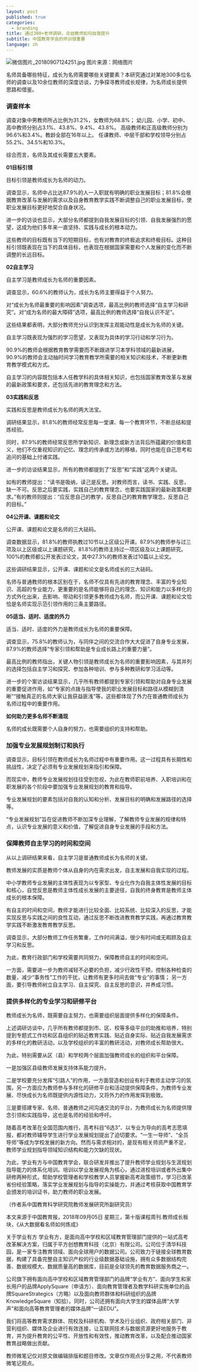 ```yaml
---
layout: post
published: true
categories:
  - branding
title: 通过300+老师调研，总结教师如何自我提升
subtitle: 中国教育学会的师训很重要
language: zh
---
```

![微信图片_20180907124251.jpg]({{site.baseurl}}/image/微信图片_20180907124251.jpg)
图片来源：网络图片

名师具备哪些特征，成长为名师需要哪些关键要素？本研究通过对某地300多位名师的调查以及10余位教师的深度访谈，力争探寻教师成长规律，为名师成长提供思路和借鉴。
 
### 调查样本
调查对象中男教师所占比例为31.2%，女教师为68.8%；
幼儿园、小学、初中、高中教师分别占3.1%、43.8%、9.4%、43.8%。
高级教师和正高级教师分别为96.6%和3.4%。教龄全部在16年以上。
任课教师、中层干部和学校领导分别占55.2%、34.5%和10.3%。


综合而言，名师及其成长需要五大要素。


**01目标引领**

目标引领是教师成长为名师的动力。

调查显示，名师中占比达87.9%的人一入职就有明确的职业发展目标；81.8%会根据教育改革与发展的需求以及自身教育教学实践不断调整自己的职业发展目标，使职业发展目标更好地契合自身状况。

进一步的访谈也显示，大部分名师都提到自我发展目标的引领、自我发展强烈的愿望，这成为他们多年来一直坚持、实践与成长的根本动力。

这些教师的目标既有当下的短期目标，也有对教育的终极追求和终极目标。这种目标引领既表现在当下的具体目标，也表现在根据国家需要和个人发展的变化而不断调整的长远目标。


**02自主学习**

自主学习是教师成长为名师的重要因素。

调查显示，60.6%的教师认为，成长为名师主要得益于个人努力。

对“成长为名师最重要的影响因素”调查选项，最高比例的教师选择“自主学习和研究”。对“成为名师的最大障碍”选项，最高比例的教师选择“自我认识不足”。

这些结果都表明，大部分教师充分认识到发挥主观能动性是成长为名师的关键。

自主学习既表现为强烈的学习愿望，又表现为具体的学习行动和学习行为。

90.9%的教师会根据教育教学需要而不断跟进学习本学科领域的最新进展，90.9%的教师会主动抽时间学习教育教学所需要的相关知识和技术，不断更新教育教学模式和方式。

自主学习的内容既包括本人任教学科的具体相关知识，也包括国家教育改革与发展的最新政策和要求，还包括先进的教育理念和方法。


**03实践和反思**

实践和反思是教师成长为名师的两大法宝。

调研结果显示，81.8%的教师经常反思每一堂课、每一个教育环节，不断总结和提炼经验。

同时，87.9%的教师经常反思所学新知识、新理念或新方法背后所蕴藏的价值和意义，他们不仅重视知识的记忆、理念的传承或方法的移植，同时也能在自己思考和追问的基础上付诸实践。

进一步的访谈结果显示，所有的教师都提到了“反思”和“实践”这两个关键词。

如有的教师提出：“读书是吸纳，读己是反思。对教师而言，读书、实践、反思，缺一不可。反思之后要实践，实践自己的教育理念，也要实践国家的最新政策和要求。”有的教师则提出：“应反思自己的教学，反思自己的教育教学理念，反思自己的目标。”


**04公开课、课题和论文**

公开课、课题和论文是名师的三大砝码。

调查数据显示，81.8%的教师执教过10节以上区级公开课。87.9%的教师参与过三项及以上区级或以上课题研究，81.8%的教师主持过一项区级及以上课题研究。100%的教师都公开发表过论文，其中27.3%的教师发表过10篇以上论文。

这些调研结果显示，公开课、课题和论文是名师成长的三大砝码。

名师与普通教师的根本区别在于，名师不仅具有先进的教育理念、丰富的专业知识、高超的专业能力，更重要的是名师能够将自己的理念、知识和能力以多样化的方式外化出来，去影响、带动和引领更多教师成为名师，而公开课、课题和论文恰恰是名师实现示范引领作用的三条主要路径。


**05适当、适时、适度的外力**

适当、适时、适度的外力是教师成长为名师的重要保障。

调查显示，75.8%的教师认为，与同伴之间的交流合作大大促进了自身专业发展，87.9%的教师选择“专家引领和帮助是专业成长路上的重要力量”。

最高比例的教师指出，关键人物引领是教师成长为名师的重要影响因素，与其并列的选择包括自主学习和探究、参加各种培训、参与多种教研和学习活动等。

进一步的个案访谈结果显示，几乎所有教师都提到专家引领和帮助对自身专业发展的重要促进作用，如“专家的点拨与指导使我的职业发展目标和路径从模糊到清晰”“接触真正的名师大家让我获益匪浅”等，这些都体现了外力在普通教师成长为名师过程中的重要作用。



**如何助力更多名师不断涌现**
 
名师的成长既需要个人自身的努力，也需要组织的支持和帮助。

 
### 加强专业发展规划制订和执行

调查显示，目标引领在教师成长为名师过程中有重要作用。这一过程具有长期性和挑战性，决定了必须有专业发展规划来指引和保障。

而现实中，教师专业发展规划往往受到忽视，为此在教师职前培养、入职培训和在职发展的各个阶段中要加强专业发展规划的教育和指导。

专业发展规划的要素包括对自我的认知和分析、发展目标的明确和发展路径的选择等。

“专业发展规划”旨在促进教师不断加深专业理解，了解教师专业发展的规律和特点，认识专业发展的意义和价值，了解促进自身专业发展的手段和方法。

 
### 保障教师自主学习的时间和空间

从以上调研结果来看，自主学习是普通教师成长为名师的关键。

教师发展的实质是教师个体从自身的内在需求出发，自主发展和自我实现的过程。

中小学教师专业发展的主体性表现为以专家型、专业化作为自我主体性发展的目标和核心，自觉反思是教师主体性成长发展的主要途径，自我的终身教育是教师主体成长的根本保障。

有自主的时间和空间，教师才能进行比较全面、比较系统、比较深入的反思，才能实现反思与实践之间的良性互动，通过反思不断改进教育教学实践，再通过教育教学实践不断激发教育教学反思。

调查显示，大部分教师工作任务繁重，工作时间满溢，很少有时间或无暇顾及自主学习和反思。

为此，教育行政部门和学校需要共同努力，保障教师自主的时间和空间。

一方面，需要进一步为教师减轻不必要的负担，减少行政性干预，控制各种检查的数量，减少“事务性”工作的干扰，让教师有更多时间去做“专业”的事情；
另一方面，要引导教师树立自主学习、自主探究、自主反思的意识，并养成习惯。

 
### 提供多样化的专业学习和研修平台

教师成长为名师，既需要自主努力，也需要组织层面提供多样化的保障条件。

上述调研访谈中，几乎所有教师都提到市、区、校等多级平台的助推和培养，特别提到专题式工作坊和区县组织的贴近教育实践、贴近自身实际、贴近自我发展需求的多样化的教研活动，以及学校组织的丰富的教研活动，对教师成长帮助很大。

为此，特别需要从区（县）和学校两个层面加强教师成长的组织和平台保障。

一是加强区县级教师发展支持体系能力提升。

二是学校要充分发挥“引路人”的作用，一方面营造和创设有利于教师主动学习的氛围，另一方面应为教师参与多样化的研修平台和活动提供保障条件，为教师专业发展、尽快成长为名师既提供内源性动力，又将外力的作用发挥到极致。

三是要搭建专家、名师、普通教师之间沟通交流的平台，为教师成长为名师提供理念引领和实践指导，这也是名师的经验和呼吁。

随着高考改革在全国范围内推行，高考科目“6选3”、以专业为导向的高考志愿填报，都对教师辅导学生进行学业发展规划提出了迫切要求。“一生一导师”、“全员导师”等成为学校发展的新方向。然而与需求相对的，是现有相关师资严重不足，教师学业规划指导领域知识结构和能力欠缺的现状。

为此，学业有方与中国教育学会，联合研发并推出了提升教师学业规划与生涯规划指导能力的体系化培训。培训以学业发展视角为核心，通过进校培训或者外出集中研修两种形式，帮助学校管理者和学校教学人员掌握新高考政策细节，学习已改革省份经验策略，落实学业发展规划与指导的实操能力，并通过考核获取中国教育学会颁发的培训证书，助力教师的职业发展。

（作者系中国教育科学研究院教师发展研究所副研究员）

本文来源于中国教育报，2018年09月05日 星期三，第十版课程周刊.教师成长板块，《从大数据看名师如何炼成》


关于学业有方
学业有方，是面向高中学校和区域教育管理部门提供的一站式高考改革解决方案，归属于平方创想教育科技（北京）有限公司。公司位于清华科技园，是一家专注教育领域、面向全球用户的数据公司。公司致力于链接全球教育数据，构建了具备完整自主知识产权的行业级数据基础设施，拥有众多数据结构完善、数据规模大、数据质量高的数据库，目前是全球领先的教育数据服务商之一。

公司旗下拥有面向高中学校和区域教育管理部门的品牌“学业有方”、面向学生和家长用户的品牌ApplySquare（申请方）、面向教育管理者及教学科研实施单位的品牌SquareStrategics（方略）以及面向教师群体和科研组织的品牌KnowledgeSquare（知拾）。同时，公司还拥有面向大学生的媒体品牌“大学声”和面向高等教育管理者的媒体品牌“一读EDU”。

我们将高等教育需求群体、院校及科研机构、学术及行业组织、政府相关部门、非营利组织、媒体及企业进行有效连接，让互联网技术与数据资源更好地服务于教育，并为提升教育的公平性、开放性和有效性，推动教育改革，以及配合推动国家教育战略做出贡献。 


教师微笔记仅对原文做编辑排版和题目修改。文章仅作观点分享之用，不代表教师微笔记观点。
